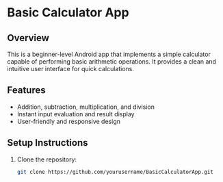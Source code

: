 # Basic Calculator App

## Overview

This is a beginner-level Android app that implements a simple calculator capable of performing basic arithmetic operations. It provides a clean and intuitive user interface for quick calculations.

## Features

- Addition, subtraction, multiplication, and division  
- Instant input evaluation and result display  
- User-friendly and responsive design

## Setup Instructions

1. Clone the repository:  
   ```bash
   git clone https://github.com/yourusername/BasicCalculatorApp.git
